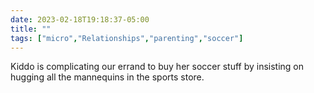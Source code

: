 ---date: 2023-02-18T19:18:37-05:00title: ""tags: ["micro","Relationships","parenting","soccer"]---Kiddo is complicating our errand to buy her soccer stuff by insisting on hugging all the mannequins in the sports store.